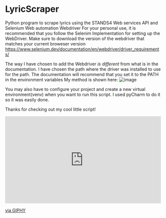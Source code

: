 # LyricScraper
Python program to scrape lyrics using the STANDS4 Web services API and Selenium Web automation Webdriver
For your personal use, it is recommended that you follow the  Selenim Implementation for setting up the 
WebDriver. Make sure to download the version of the webdriver that matches your current broweser version
https://www.selenium.dev/documentation/en/webdriver/driver_requirements/


The way I have chosen to add the Webdriver _is different_ from what is in the documentation. I have chosen the path where the driver was installed to use for the path.
The documentation will recommend that you set it to the PATH in the environment variables
My method is shown here: 
![image](https://user-images.githubusercontent.com/18224357/116826353-6d9e0680-ab48-11eb-94b9-e47037db10f3.png)


You may also have to configure your project and create a new virtual environment(venv) when you want to run this script. I used pyCharm to do it so it was easily done.

Thanks for checking out my cool little script!
<div style="width:100%;height:0;padding-bottom:56%;position:relative;"><iframe src="https://giphy.com/embed/k8Nj4sVjClBwa6Ml5x" width="100%" height="100%" style="position:absolute" frameBorder="0" class="giphy-embed" allowFullScreen></iframe></div><p><a href="https://giphy.com/gifs/k8Nj4sVjClBwa6Ml5x">via GIPHY</a></p>
